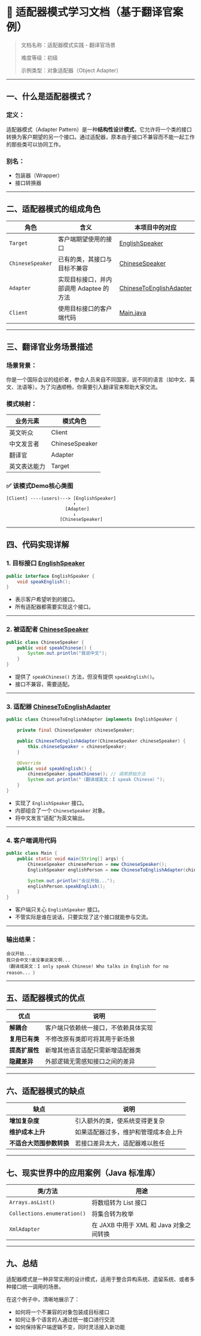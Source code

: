 # 📘 适配器模式学习文档（基于翻译官案例）

> 文档名称：适配器模式实践 - 翻译官场景
> 
> 难度等级：初级
> 
> 示例类型：对象适配器（Object Adapter）

---

## 一、什么是适配器模式？

### 定义：

适配器模式（Adapter Pattern）是一种**结构性设计模式**，它允许将一个类的接口转换为客户期望的另一个接口。通过适配器，原本由于接口不兼容而不能一起工作的那些类可以协同工作。

### 别名：

- 包装器（Wrapper）
- 接口转换器

---

## 二、适配器模式的组成角色


| 角色      | 含义                                    | 本项目中的对应                                                                          |
| --------- | --------------------------------------- |----------------------------------------------------------------------------------|
| `Target`  | 客户端期望使用的接口                    | [EnglishSpeaker](src/main/java/com/niudada/EnglishSpeaker.java)                  |
| `ChineseSpeaker` | 已有的类，其接口与目标不兼容            | [ChineseSpeaker](src/main/java/com/niudada/ChineseSpeaker.java)                  |
| `Adapter` | 实现目标接口，并内部调用 Adaptee 的方法 | [ChineseToEnglishAdapter](src/main/java/com/niudada/ChineseToEnglishAdapter.java) |
| `Client`  | 使用目标接口的客户端代码                | [Main.java](src/main/java/com/niudada/Main.java)                                 |

---

## 三、翻译官业务场景描述

### 场景背景：

你是一个国际会议的组织者，参会人员来自不同国家，说不同的语言（如中文、英文、法语等）。为了沟通顺畅，你需要引入翻译官来帮助大家交流。

### 模式映射：


| 业务元素     | 模式角色           |
| ------------ |----------------|
| 英文听众     | Client         |
| 中文发言者   | ChineseSpeaker |
| 翻译官       | Adapter        |
| 英文表达能力 | Target         |

### ✅ 该模式Demo核心类图

```
[Client] ----(users)---> [EnglishSpeaker]
                         ↑
                      [Adapter]
                         ↓
                    [ChineseSpeaker]
```

---

## 四、代码实现详解

### 1. 目标接口 [EnglishSpeaker](src/main/java/com/niudada/EnglishSpeaker.java)

```java
public interface EnglishSpeaker {
    void speakEnglish();
}
```

- 表示客户希望听到的接口。
- 所有适配器都需要实现这个接口。

---

### 2. 被适配者 [ChineseSpeaker](src/main/java/com/niudada/ChineseSpeaker.java)

```java
public class ChineseSpeaker {
    public void speakChinese() {
        System.out.println("我说中文");
    }
}
```

- 提供了 `speakChinese()` 方法，但没有提供 `speakEnglish()`。
- 接口不兼容，需要适配。

---

### 3. 适配器 [ChineseToEnglishAdapter](src/main/java/com/niudada/ChineseToEnglishAdapter.java)

```java
public class ChineseToEnglishAdapter implements EnglishSpeaker {

    private final ChineseSpeaker chineseSpeaker;

    public ChineseToEnglishAdapter(ChineseSpeaker chineseSpeaker) {
        this.chineseSpeaker = chineseSpeaker;
    }

    @Override
    public void speakEnglish() {
        chineseSpeaker.speakChinese(); // 调用原始方法
        System.out.println("（翻译成英文：I speak Chinese）");
    }
}
```

- 实现了 `EnglishSpeaker` 接口。
- 内部组合了一个 `ChineseSpeaker` 对象。
- 将中文发言“适配”为英文输出。

---

### 4. 客户端调用代码

```java
public class Main {
    public static void main(String[] args) {
        ChineseSpeaker chinesePerson = new ChineseSpeaker();
        EnglishSpeaker englishPerson = new ChineseToEnglishAdapter(chinesePerson);

        System.out.println("会议开始...");
        englishPerson.speakEnglish();
    }
}
```

- 客户端只关心 `EnglishSpeaker` 接口。
- 不管实际是谁在说话，只要实现了这个接口就能参与交流。

---

### 输出结果：

```
会议开始...
我只会中文!谁没事说英文啊...
（翻译成英文：I only speak Chinese! Who talks in English for no reason... ）
```

---

## 五、适配器模式的优点


| 优点           | 说明                                 |
| -------------- | ------------------------------------ |
| **解耦合**     | 客户端只依赖统一接口，不依赖具体实现 |
| **复用已有类** | 不修改原有类即可将其用于新场景       |
| **提高扩展性** | 新增其他语言适配只需新增适配器类     |
| **隐藏差异**   | 外部逻辑无需感知接口之间的差异       |

---

## 六、适配器模式的缺点


| 缺点                     | 说明                                 |
| ------------------------ | ------------------------------------ |
| **增加复杂度**           | 引入额外的类，使系统变得更复杂       |
| **维护成本上升**         | 如果适配器过多，维护和管理成本会上升 |
| **不适合大范围参数转换** | 若接口差异太大，适配器难以胜任       |

---

## 七、现实世界中的应用案例（Java 标准库）


| 类/方法                     | 用途                                    |
| --------------------------- | --------------------------------------- |
| `Arrays.asList()`           | 将数组转为 List 接口                    |
| `Collections.enumeration()` | 将集合转为枚举                          |
| `XmlAdapter`                | 在 JAXB 中用于 XML 和 Java 对象之间转换 |

---

## 九、总结

适配器模式是一种非常实用的设计模式，适用于整合异构系统、遗留系统、或者多种接口统一调用的场景。

在这个例子中，清晰地展示了：

- 如何将一个不兼容的对象包装成目标接口
- 如何让多个语言的人通过统一接口进行交流
- 如何保持客户端逻辑不变，同时灵活接入新功能
